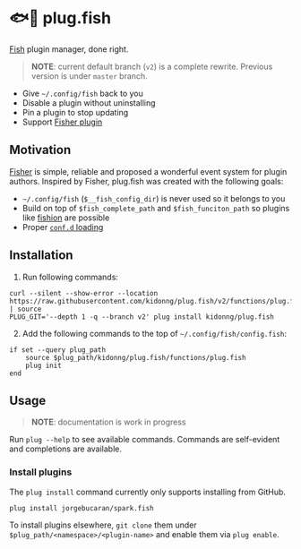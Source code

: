 # 🐟🔌 plug.fish

[Fish](https://fishshell.com/) plugin manager, done right.

> **NOTE**: current default branch (`v2`) is a complete rewrite. Previous version is under `master` branch.

- Give `~/.config/fish` back to you
- Disable a plugin without uninstalling
- Pin a plugin to stop updating
- Support [Fisher plugin](https://github.com/jorgebucaran/fisher#creating-a-plugin)

## Motivation

[Fisher](https://github.com/jorgebucaran/fisher) is simple, reliable and proposed a wonderful event system for plugin authors. Inspired by Fisher, plug.fish was created with the following goals:

- `~/.config/fish` (`$__fish_config_dir`) is never used so it belongs to you
- Build on top of `$fish_complete_path` and `$fish_funciton_path` so plugins like [fishion](https://github.com/kidonng/fishion) are possible
- Proper [`conf.d` loading](https://github.com/fish-shell/fish-shell/blob/da32b6c172dcfe54c9dc4f19e46f35680fc8a91a/share/config.fish#L257-L269)

## Installation

1. Run following commands:

```fish
curl --silent --show-error --location https://raw.githubusercontent.com/kidonng/plug.fish/v2/functions/plug.fish | source
PLUG_GIT='--depth 1 -q --branch v2' plug install kidonng/plug.fish
```

2. Add the following commands to the top of `~/.config/fish/config.fish`:

```fish
if set --query plug_path
    source $plug_path/kidonng/plug.fish/functions/plug.fish
    plug init
end
```

## Usage

> **NOTE**: documentation is work in progress

Run `plug --help` to see available commands. Commands are self-evident and completions are available.

### Install plugins

The `plug install` command currently only supports installing from GitHub.

```fish
plug install jorgebucaran/spark.fish
```

To install plugins elsewhere, `git clone` them under `$plug_path/<namespace>/<plugin-name>` and enable them via `plug enable`.

